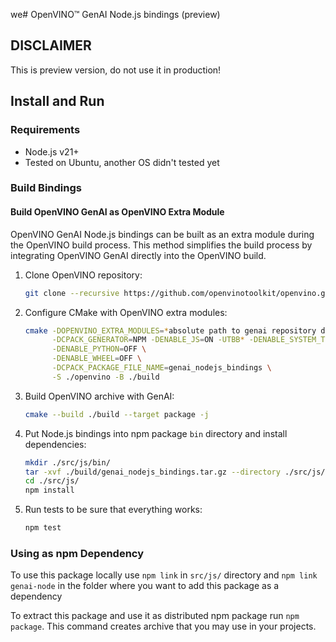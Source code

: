 we# OpenVINO™ GenAI Node.js bindings (preview)

## DISCLAIMER

This is preview version, do not use it in production!

## Install and Run

### Requirements

- Node.js v21+
- Tested on Ubuntu, another OS didn't tested yet

### Build Bindings

#### Build OpenVINO GenAI as OpenVINO Extra Module

OpenVINO GenAI Node.js bindings can be built as an extra module during the OpenVINO build process. This method simplifies the build process by integrating OpenVINO GenAI directly into the OpenVINO build.

1. Clone OpenVINO repository:
   ```sh
   git clone --recursive https://github.com/openvinotoolkit/openvino.git
   ```
1. Configure CMake with OpenVINO extra modules:
   ```sh
   cmake -DOPENVINO_EXTRA_MODULES=*absolute path to genai repository directory* -DCPACK_ARCHIVE_COMPONENT_INSTALL=OFF \
         -DCPACK_GENERATOR=NPM -DENABLE_JS=ON -UTBB* -DENABLE_SYSTEM_TBB=OFF \
         -DENABLE_PYTHON=OFF \
         -DENABLE_WHEEL=OFF \
         -DCPACK_PACKAGE_FILE_NAME=genai_nodejs_bindings \
         -S ./openvino -B ./build
   ```
1. Build OpenVINO archive with GenAI:
   ```sh
   cmake --build ./build --target package -j
   ```

1. Put Node.js bindings into npm package `bin` directory and install dependencies:
   ```sh
   mkdir ./src/js/bin/
   tar -xvf ./build/genai_nodejs_bindings.tar.gz --directory ./src/js/bin/
   cd ./src/js/
   npm install
   ```
1. Run tests to be sure that everything works:
   ```sh
   npm test
   ```

### Using as npm Dependency

To use this package locally use `npm link` in `src/js/` directory
and `npm link genai-node` in the folder where you want to add this package as a dependency

To extract this package and use it as distributed npm package run `npm package`.
This command creates archive that you may use in your projects.
